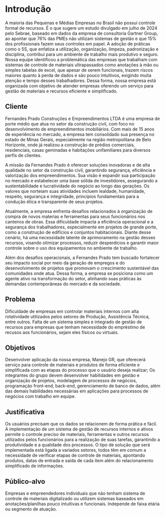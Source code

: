 # Introdução

A maioria das Pequenas e Médias Empresas no Brasil não possui controle formal de recursos. É o que sugere um estudo divulgado em julho de 2024 pelo Sebrae, baseado em dados da empresa de consultoria Gartner Group, ao apontar que 76% das PMEs não utilizam sistemas de gestão e que 15% dos profissionais fazem seus controles em papel.
A adoção de práticas como o 5S, que enfatiza a utilização, organização, limpeza, padronização e disciplina, contribui para um ambiente de trabalho mais produtivo e seguro.
Nossa equipe identificou a problemática das empresas que trabalham com sistemas de controle de materiais ultrapassados como anotações à mão ou simples tabelas de excel, que apesar de serem funcionais, trazem riscos maiores quanto à perda de dados e são pouco intuitivos, exigindo muita atenção e tempo desses trabalhadores. Dessa forma, nossa empresa está organizada com objetivo de atender empresas oferendo um serviço para gestão de materiais e recursos eficiente e simplificado.

## Cliente 

Fernandes Prado Construções e Empreendimentos LTDA é uma empresa de porte médio que atua no setor da construção civil, com foco no desenvolvimento de empreendimentos imobiliários. Com mais de 15 anos de experiência no mercado, a empresa tem consolidado sua presença no estado de Minas Gerais, especialmente na região metropolitana de Belo Horizonte, onde já realizou a construção de prédios comerciais, residenciais, casas geminadas e habitações unifamiliares para diversos perfis de clientes.

A missão da Fernandes Prado é oferecer soluções inovadoras e de alta qualidade no setor da construção civil, garantindo segurança, eficiência e valorização dos empreendimentos. Sua visão é expandir sua participação no mercado e estabelecer uma base sólida de investidores, assegurando a sustentabilidade e lucratividade do negócio ao longo das gerações. Os valores que norteiam suas atividades incluem lealdade, humanidade, respeito, segurança e integridade, princípios fundamentais para a condução ética e transparente de seus projetos.

Atualmente, a empresa enfrenta desafios relacionados à organização de compra de novos materias e ferramentas para seus funcionários nos canteiros de obras. Essa dificuldade impacta a eficiência operacional e a segurança dos trabalhadores, especialmente em projetos de grande porte, como a construção de edifícios e conjuntos habitacionais. Diante desse cenário, há uma necessidade latente de aprimoramento na gestão desses recursos, visando otimizar processos, reduzir desperdícios e garantir maior controle sobre o uso dos equipamentos no ambiente de trabalho.

Além dos desafios operacionais, a Fernandes Prado tem buscado fortalecer seu impacto social por meio da geração de empregos e do desenvolvimento de projetos que promovam o crescimento sustentável das comunidades onde atua. Dessa forma, a empresa se posiciona como um agente ativo na transformação do setor, alinhando suas práticas às demandas contemporâneas do mercado e da sociedade.


## Problema
Dificuldade de empresas em controlar materiais internos com alta rotatividade utilizados pelos setores de Produção, Assistência Técnica, entre outros. Falta de um sistema simples e integrado de gestão de recursos para empresas que tenham necessidade do empréstimo de recusos aos funcionários, sejam eles físicos ou virtuais.

## Objetivos

Desenvolver aplicação da nossa empresa, Manejo GR, que oferecerá serviço para controle de materiais e produtos de forma eficiente e simplificada com as etapas do processo que o usuário deseja realizar;
Os integrantes do grupo devem desenvolver habilidades em gestão e organização de projetos, modelagem de processos de negócios, programação front-end, back-end, gerenciamento de banco de dados, além das  demais habilidades necessárias em aplicações para processos de negócios com trabalho em equipe.

## Justificativa

Os usuários precisam que os dados se relacionem de forma prática e fácil.
A implementação de um sistema de gestão de recursos internos e ativos permite o controle preciso de materiais, ferramentas e outros recursos utilizados pelos funcionários para a realização de suas tarefas, garantindo a produtividade e a qualidade dos processos.
O tipo de solução que será implementada está ligada a variados setores, todos têm em comum a necessidade de verificar etapas de controle de materiais, apontando produtos, datas de entrada e saída de cada item além do relacionamento simplificado de informações.

## Público-alvo

Empresas e empreendedores individuais que não tenham sistema de controle de materiais digitalizado ou utilizem sistemas baseados em anotações/planilhas pouco intuitivas e funcionais. Independe de faixa etária ou segmento de atuação.
